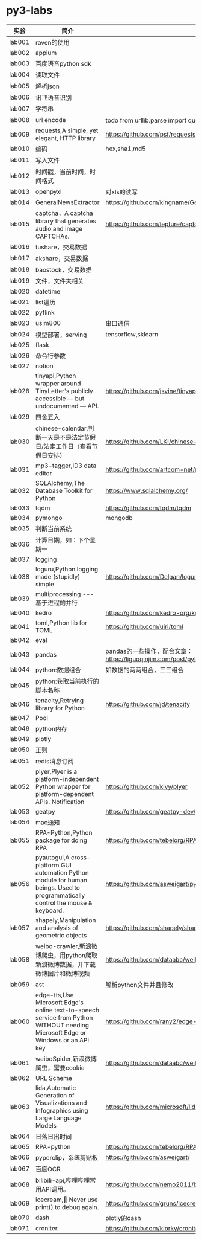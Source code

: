 # py3-labs

|实验|简介|说明|
|---|---|---|
|lab001|raven的使用| |
|lab002|appium| |
|lab003|百度语音python sdk| |
|lab004|读取文件| |
|lab005|解析json| |
|lab006|讯飞语音识别| |
|lab007|字符串| |
|lab008|url encode|todo from urllib.parse import quote,quote('上海', 'utf-8'),unquote|
|lab009|requests,A simple, yet elegant, HTTP library|https://github.com/psf/requests|
|lab010|编码|hex,sha1,md5|
|lab011|写入文件| |
|lab012|时间戳，当前时间，时间格式| |
|lab013|openpyxl|对xls的读写|
|lab014|GeneralNewsExtractor|https://github.com/kingname/GeneralNewsExtractor|
|lab015|captcha，A captcha library that generates audio and image CAPTCHAs.|https://github.com/lepture/captcha |
|lab016|tushare，交易数据| |
|lab017|akshare，交易数据| |
|lab018|baostock，交易数据| |
|lab019|文件，文件夹相关| |
|lab020|datetime| |
|lab021|list遍历| |
|lab022|pyflink| |
|lab023|usim800|串口通信 |
|lab024|模型部署，serving|tensorflow,sklearn |
|lab025|flask| |
|lab026|命令行参数| |
|lab027|notion| |
|lab028|tinyapi,Python wrapper around TinyLetter's publicly accessible — but undocumented — API.|https://github.com/jsvine/tinyapi|
|lab029|四舍五入| |
|lab030|chinese-calendar,判断一天是不是法定节假日/法定工作日（查看节假日安排）|https://github.com/LKI/chinese-calendar|
|lab031|mp3-tagger,ID3 data editor|https://github.com/artcom-net/mp3-tagger|
|lab032|SQLAlchemy,The Database Toolkit for Python|https://www.sqlalchemy.org/|
|lab033|tqdm|https://github.com/tqdm/tqdm|
|lab034|pymongo|mongodb|
|lab035|判断当前系统 | |
|lab036|计算日期，如：下个星期一||
|lab037|logging||
|lab038|loguru,Python logging made (stupidly) simple|https://github.com/Delgan/loguru|
|lab039|multiprocessing --- 基于进程的并行||
|lab040|kedro|https://github.com/kedro-org/kedro|
|lab041|toml,Python lib for TOML|https://github.com/uiri/toml|
|lab042|eval| |
|lab043|pandas|pandas的一些操作，配合文章：https://liguoqinjim.com/post/python/pandas%E5%B8%B8%E7%94%A8%E6%96%B9%E6%B3%95/|
|lab044|python:数据组合|如数据的两两组合，三三组合|
|lab045|python:获取当前执行的脚本名称| |
|lab046|tenacity,Retrying library for Python|https://github.com/jd/tenacity|
|lab047|Pool||
|lab048|python内存| |
|lab049|plotly| |
|lab050|正则| |
|lab051|redis消息订阅| |
|lab052|plyer,Plyer is a platform-independent Python wrapper for platform-dependent APIs. Notification|https://github.com/kivy/plyer|
|lab053|geatpy|https://github.com/geatpy-dev/geatpy|
|lab054|mac通知| |
|lab055|RPA-Python,Python package for doing RPA|https://github.com/tebelorg/RPA-Python|
|lab056|pyautogui,A cross-platform GUI automation Python module for human beings. Used to programmatically control the mouse & keyboard.|https://github.com/asweigart/pyautogui|
|lab057|shapely,Manipulation and analysis of geometric objects|https://github.com/shapely/shapely|
|lab058|weibo-crawler,新浪微博爬虫，用python爬取新浪微博数据，并下载微博图片和微博视频|https://github.com/dataabc/weibo-crawler|
|lab059|ast|解析python文件并且修改|
|lab060|edge-tts,Use Microsoft Edge's online text-to-speech service from Python WITHOUT needing Microsoft Edge or Windows or an API key|https://github.com/rany2/edge-tts|
|lab061|weiboSpider,新浪微博爬虫，需要cookie|https://github.com/dataabc/weiboSpider|
|lab062|URL Scheme| |
|lab063|lida,Automatic Generation of Visualizations and Infographics using Large Language Models|https://github.com/microsoft/lida|
|lab064|日落日出时间| |
|lab065|RPA-python|https://github.com/tebelorg/RPA-Python |
|lab066|pyperclip，系统剪贴板|https://github.com/asweigart/ |
|lab067|百度OCR| |
|lab068|bilibili-api,哔哩哔哩常用API调用。|https://github.com/nemo2011/bilibili-api|
|lab069|icecream,🍦 Never use print() to debug again.|https://github.com/gruns/icecream|
|lab070|dash|plotly的dash|
|lab071|croniter|https://github.com/kiorky/croniter|